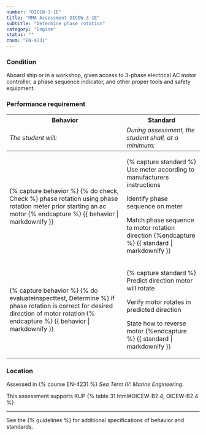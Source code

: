 ```yaml
---
number: "OICEW-3-1E"
title: "MMA Assessment OICEW-3-1E"
subtitle: "Determine phase rotation"
category: "Engine"
status: ""
cnum: "EN-4231"
---
```

### Condition

Aboard ship or in a workshop, given access to 3-phase electrical AC motor controller, a phase sequence indicator, and other proper tools and safety equipment.

### Performance requirement 

<table width='100%' class='Guidelines'>
 <thead>
 <tr>
     <th class='thirty'>Behavior</th>
     <th class='seventy'>Standard</th>
 </tr>
 <tr>
     <td><em>The student will:</em></td>
     <td><em>During assessment, the student shall, at a minimum:</em></td>
 </tr>
 </thead>
 <tbody>
 

<tr><td>

{% capture behavior %}
{% do check, Check %} phase rotation using phase rotation meter prior starting an ac motor
{% endcapture %}
{{ behavior | markdownify }}

</td><td>

{% capture standard %}
Use meter according to manufacturers instructions

Identify phase sequence on meter

Match phase sequence to motor rotation direction
{%endcapture %}
{{ standard | markdownify }}

</td></tr>



<tr><td>

{% capture behavior %}
{% do evaluateinspecttest, Determine %} if phase rotation is correct for desired direction of motor rotation
{% endcapture %}
{{ behavior | markdownify }}

</td><td>

{% capture standard %}
Predict direction motor will rotate

Verify motor rotates in predicted direction

State how to reverse motor
{%endcapture %}
{{ standard | markdownify }}

</td></tr>



 </tbody>
 </table>

### Location

Assessed in  {% course  EN-4231 %}  *Sea Term IV: Marine Engineering*.

This assessment supports KUP {% table 31.html#OICEW-B2.4, OICEW-B2.4 %}

***



See the {% guidelines %} for additional specifications of behavior and standards.